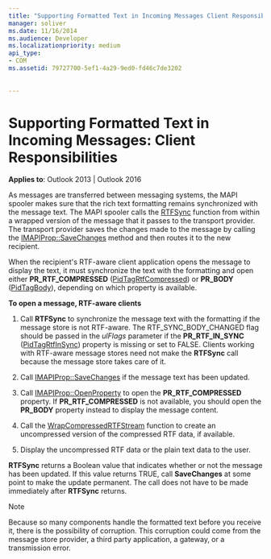```yaml
---
title: "Supporting Formatted Text in Incoming Messages Client Responsibilities"
manager: soliver
ms.date: 11/16/2014
ms.audience: Developer
ms.localizationpriority: medium
api_type:
- COM
ms.assetid: 79727700-5ef1-4a29-9ed0-fd46c7de3202
 
 
---
```


# Supporting Formatted Text in Incoming Messages: Client Responsibilities

  
  
**Applies to**: Outlook 2013 | Outlook 2016 
  
As messages are transferred between messaging systems, the MAPI spooler makes sure that the rich text formatting remains synchronized with the message text. The MAPI spooler calls the [RTFSync](rtfsync.md) function from within a wrapped version of the message that it passes to the transport provider. The transport provider saves the changes made to the message by calling the [IMAPIProp::SaveChanges](imapiprop-savechanges.md) method and then routes it to the new recipient. 
  
When the recipient's RTF-aware client application opens the message to display the text, it must synchronize the text with the formatting and open either **PR_RTF_COMPRESSED** ([PidTagRtfCompressed](pidtagrtfcompressed-canonical-property.md)) or **PR_BODY** ([PidTagBody](pidtagbody-canonical-property.md)), depending on which property is available.
  
 **To open a message, RTF-aware clients**
  
1. Call **RTFSync** to synchronize the message text with the formatting if the message store is not RTF-aware. The RTF_SYNC_BODY_CHANGED flag should be passed in the _ulFlags_ parameter if the **PR_RTF_IN_SYNC** ([PidTagRtfInSync](pidtagrtfinsync-canonical-property.md)) property is missing or set to FALSE. Clients working with RTF-aware message stores need not make the **RTFSync** call because the message store takes care of it. 
    
2. Call [IMAPIProp::SaveChanges](imapiprop-savechanges.md) if the message text has been updated. 
    
3. Call [IMAPIProp::OpenProperty](imapiprop-openproperty.md) to open the **PR_RTF_COMPRESSED** property. If **PR_RTF_COMPRESSED** is not available, you should open the **PR_BODY** property instead to display the message content. 
    
4. Call the [WrapCompressedRTFStream](wrapcompressedrtfstream.md) function to create an uncompressed version of the compressed RTF data, if available. 
    
5. Display the uncompressed RTF data or the plain text data to the user.
    
 **RTFSync** returns a Boolean value that indicates whether or not the message has been updated. If this value returns TRUE, call **SaveChanges** at some point to make the update permanent. The call does not have to be made immediately after **RTFSync** returns. 
  
> [!NOTE]
> Because so many components handle the formatted text before you receive it, there is the possibility of corruption. This corruption could come from the message store provider, a third party application, a gateway, or a transmission error. 
  

